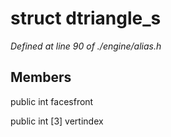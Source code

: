# struct dtriangle_s

*Defined at line 90 of ./engine/alias.h*

## Members

public int facesfront

public int [3] vertindex



